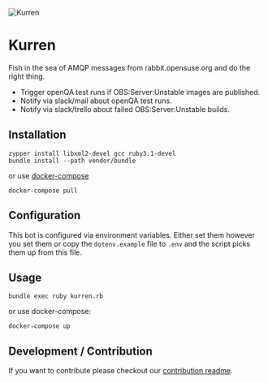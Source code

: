 ![Kurren](https://upload.wikimedia.org/wikipedia/commons/thumb/d/da/Greetsiel_Krabbenkutter_Hafen.JPG/320px-Greetsiel_Krabbenkutter_Hafen.JPG)

# Kurren

Fish in the sea of AMQP messages from rabbit.opensuse.org and do the right thing.

- Trigger openQA test runs if OBS:Server:Unstable images are published.
- Notify via slack/mail about openQA test runs.
- Notify via slack/trello about failed OBS:Server:Unstable builds.

## Installation

```shell
zypper install libxml2-devel gcc ruby3.1-devel
bundle install --path vendor/bundle
```

or use [docker-compose](https://docs.docker.com/compose/)

```shell
docker-compose pull
```

## Configuration

This bot is configured via environment variables. Either set them however you set them
or copy the `dotenv.example` file to `.env` and the script picks them up from this file.

## Usage
```shell
bundle exec ruby kurren.rb
```

or use docker-compose:

```shell
docker-compose up
```

## Development / Contribution

If you want to contribute please checkout our [contribution readme](CONTRIBUTING.md).
